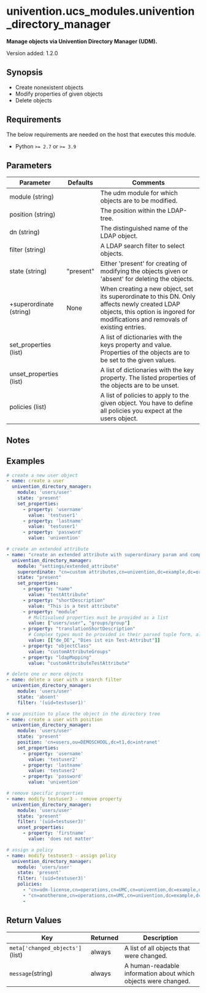 # univention.ucs_modules.univention_directory_manager

**Manage objects via Univention Directory Manager (UDM).**

Version added: 1.2.0

## Synopsis

- Create nonexistent objects
- Modify properties of given objects
- Delete objects

## Requirements

The below requirements are needed on the host that executes this module.

- Python `>= 2.7` or `>= 3.9`

## Parameters

Parameter | Defaults | Comments
--- | --- | ---
module (string) | | The udm module for which objects are to be modified.
position (string) | | The position within the LDAP-tree.
dn (string) | | The distinguished name of the LDAP object.
filter (string) | | A LDAP search filter to select objects.
state (string) | "present" | Either 'present' for creating of modifying the objects given or 'absent' for deleting the objects.
+superordinate (string) | None | When creating a new object, set its superordinate to this DN. Only affects newly created LDAP objects, this option is ingored for modifications and removals of existing entries.
set_properties (list) | | A list of dictionaries with the keys property and value. Properties of the objects are to be set to the given values.
unset_properties (list) | | A list of dictionaries with the key property. The listed properties of the objects are to be unset.
policies (list) | | A list of policies to apply to the given object. You have to define all policies you expect at the users object.

## Notes

## Examples

```yaml
# create a new user object
- name: create a user
  univention_directory_manager:
    module: 'users/user'
    state: 'present'
    set_properties:
      - property: 'username'
        value: 'testuser1'
      - property: 'lastname'
        value: 'testuser1'
      - property: 'password'
        value: 'univention'

# create an extended attribute
- name: "create an extended attribute with superordinary param and complex attributes"
  univention_directory_manager:
    module: "settings/extended_attribute"
    superordinate: "cn=custom attributes,cn=univention,dc=example,dc=org"
    state: "present"
    set_properties:
      - property: "name"
        value: "testAttribute"
      - property: "shortDescription"
        value: "This is a test attribute"
      - property: "module"
        # Multivalued properties must be provided as a list
        value: ["users/user", "groups/group"]
      - property: "translationShortDescription"
        # Complex types must be provided in their parsed tuple form, always nested inside a list
        value: [["de_DE", "Dies ist ein Test-Attribut"]]
      - property: "objectClass"
        value: "customAttributeGroups"
      - property: "ldapMapping"
        value: "customAttributeTestAttribute"

# delete one or more objects
- name: delete a user with a search filter
  univention_directory_manager:
    module: 'users/user'
    state: 'absent'
    filter: '(uid=testuser1)'

# use position to place the object in the directory tree
- name: create a user with position
  univention_directory_manager:
    module: 'users/user'
    state: 'present'
    position: 'cn=users,ou=DEMOSCHOOL,dc=t1,dc=intranet'
    set_properties:
      - property: 'username'
        value: 'testuser2'
      - property: 'lastname'
        value: 'testuser2'
      - property: 'password'
        value: 'univention'

# remove specific properties
- name: modify testuser3 - remove property
  univention_directory_manager:
    module: 'users/user'
    state: 'present'
    filter: '(uid=testuser3)'
    unset_properties:
      - property: 'firstname'
        value: 'does not matter'

# assign a policy
- name: modify testuser3 - assign policy
  univention_directory_manager:
    module: 'users/user'
    state: 'present'
    filter: '(uid=testuser3)'
    policies:
      - "cn=udm-license,cn=operations,cn=UMC,cn=univention,dc=example,dc=org"
      - "cn=anotherone,cn=operations,cn=UMC,cn=univention,dc=example,dc=org"
      -
 ```

## Return Values
Key | Returned | Description
--- | --- | ---
`meta['changed_objects']`(list) | always | A list of all objects that were changed. |
`message`(string) | always | A human-readable information about which objects were changed. |
